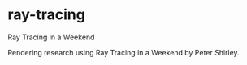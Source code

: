 # ray-tracing
Ray Tracing in a Weekend

Rendering research using Ray Tracing in a Weekend by Peter Shirley.
